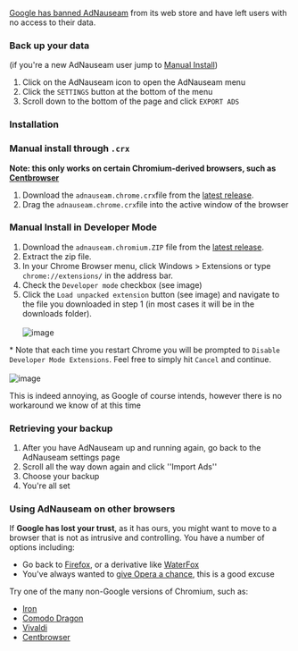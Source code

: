 [Google has banned AdNauseam](https://adnauseam.io/free-adnauseam.html) from its web store and have left users with no access to their data.

### Back up your data

(if you're a new AdNauseam user jump to [Manual Install](#manual-install-in-developer-mode))

1. Click on the AdNauseam icon to open the AdNauseam menu
2. Click the ``SETTINGS`` button at the bottom of the menu
3. Scroll down to the bottom of the page and click ``EXPORT ADS``

### Installation
### Manual install through `.crx`
**Note: this only works on certain Chromium-derived browsers, such as [Centbrowser](https://www.centbrowser.com/)**
1. Download the ``adnauseam.chrome.crx``file from the [latest release](https://github.com/dhowe/AdNauseam/releases/latest).
2. Drag the ``adnauseam.chrome.crx``file into the active window of the browser 
### Manual Install in Developer Mode
1. Download the ``adnauseam.chromium.ZIP`` file from the [latest release](https://github.com/dhowe/AdNauseam/releases/latest).
2. Extract the zip file.
3. In your Chrome Browser menu, click Windows > Extensions or type ``chrome://extensions/`` in the address bar.
4. Check the ``Developer mode`` checkbox (see image)
5. Click the ``Load unpacked extension`` button (see image) and navigate to the file you downloaded in step 1 (in most cases it will be in the downloads folder).<br/>  
![image](https://cloud.githubusercontent.com/assets/27123/21674694/83a8a8ba-d337-11e6-8837-7a56f507e8d7.png)

*&nbsp;Note that each time you restart Chrome you will be prompted to ``Disable Developer Mode Extensions``. Feel free to simply hit ``Cancel`` and continue.<br/>  
![image](https://cloud.githubusercontent.com/assets/27123/21674871/5041d6c6-d338-11e6-9112-9dcebb5553e6.png)

This is indeed annoying, as Google of course intends, however there is no workaround we know of at this time

### Retrieving your backup

1. After you have AdNauseam up and running again, go back to the AdNauseam settings page
1. Scroll all the way down again and click ''Import Ads''
1. Choose your backup
1. You're all set

### Using AdNauseam on other browsers

If __Google has lost your trust__, as it has ours, you might want to move to a browser that is not as intrusive and controlling. You have a number of options including:

* Go back to [Firefox](https://getfirefox.com), or a derivative like [WaterFox](https://www.waterfoxproject.org/)
* You've always wanted to [give Opera a chance](https://opera.com), this is a good excuse

Try one of the many non-Google versions of Chromium, such as:
 * [Iron](https://www.srware.net/en/software_srware_iron.php)
 * [Comodo Dragon](https://www.comodo.com/home/browsers-toolbars/browser.php)
 * [Vivaldi](http://www.vivaldi.com/)
 * [Centbrowser](https://www.centbrowser.com/)